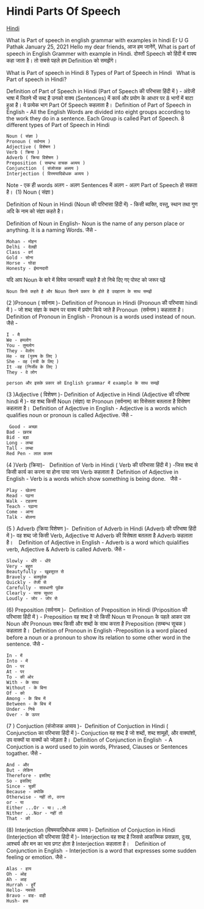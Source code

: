 # Hindi Parts Of Speech



[Hindi](all-hindi-links.md)



 What is Part of speech in english grammar with examples in hindi
Er U G Pathak January 25, 2021
Hello my dear friends, आज हम जानेंगें, What is part of speech in English Grammer with example in Hindi. दोस्तों Speech को हिंदी में वाक्य कहा जाता है। तो सबसे पहले हम Definition को समझेंगे। 

What is Part of speech in Hindi
8 Types of Part of Speech in Hindi  
What is Part of speech in Hindi?

Definition of Part of Speech in Hindi (Part of Speech की परिभासा  हिंदी में ) - अंग्रेजी  भाषा में जितने भी सब्द है उनको वाक्य (Sentences) में कार्य और प्रयोग के आधार पर 8 भागों में बाटा हुआ है। ये प्रत्येक भाग Part Of Speech  कहलाता है। 
Definition of Part of Speech in English - All the English Words are divided into eight groups according to the work they do in a sentence. Each Group is called Part of Speech.
8 different types of Part of Speech in Hindi 

    Noun ( संज्ञा )
    Pronoun ( सर्वनाम )
    Adjective ( विशेषण )
    Verb ( क्रिया ) 
    Adverb ( क्रिया विशेषण ) 
    Preposition ( सम्बन्ध वाचक अव्यय )
    Conjunction  ( संजोजक अब्यय ) 
    Interjection ( विस्मयादिबोधक अव्यय )

Note - एक ही words  अलग - अलग Sentences में अलग - अलग Part of Speech हो सकता है। 
(1) Noun ( संज्ञा ) 

Definition of Noun in Hindi (Noun की परिभासा हिंदी में) - किसी ब्यक्ति, वस्तु, स्थान  तथा गुण अदि के नाम को संज्ञा कहते है। 

Definition of Noun in English- Noun is the name of any person place or anything. It is a naming Words.
जैसे -   

    Mohan - मोहन  
    Delhi - देलही 
    Class - वर्ग 
    Gold - सोना 
    Horse - घोडा 
    Honesty - ईमानदारी 

यदि आप Noun के  बारे में विषेस जानकारी चाहते है तो निचे दिए गए पोस्ट को जरूर पढ़ें 

    Noun किसे कहते है और Noun कितने प्रकार के होते है उदहारण के साथ समझें

(2 )Pronoun ( सर्वनाम )-
Definition of Pronoun in Hindi (Pronoun की परिभासा hindi में ) - जो शब्द संज्ञा के स्थान पर वाक्य में प्रयोग किये जाते है Pronoun  (सर्वनाम ) कहलाता है। 
Definition of Pronoun in English - Pronoun is a words used instead of noun.
जैसे - 

    I - मै                                          
    We - हमलोग  
    You - तुमलोग 
    They - वेलोग 
    He - वह (पुरुष के लिए )
    She - वह (स्त्री के लिए )
    It -वह (निर्जीव के लिए )
    They - वे लोग 

    person और इसके प्रकार को English grammar में example के साथ समझें

(3 )Adjective ( विशेषण )-
Definition of Adjective in Hindi (Adjective की परिभाषा hindi में )- वह शब्द  किसी Noun  (संज्ञा) या Pronoun  (सर्वनाम) का विसेसता बतलाता है विसेषण कहलाता है। 
Definition of Adjective in English - Adjective is a words which qualifies noun or pronoun is called Adjective.
जैसे - 

     Good - अच्छा 
    Bad - ख़राब 
    Bid - बड़ा 
    Long - लम्बा 
    Tall - लम्बा 
    Red Pen - लाल कलम 

(4 )Verb (क्रिया)-  
Definition of Verb in Hindi ( Verb की परिभासा हिंदी में ) -जिस शब्द से किसी कार्य का करना या होना पाया जाय Verb कहलाता है 
Definition of Adjective in English - Verb is a words which show something is being done.
 
जैसे - 

    Play - खेलना 
    Read - पढ़ना 
    Walk - टहलना 
    Teach - पढ़ाना 
    Come - आना 
    Talk - बोलना 

(5 ) Adverb (क्रिया विशेषण )- 
Definition of Adverb in Hindi (Adverb की परिभाषा हिंदी में )- वह शब्द जो किसी Verb, Adjective या Adverb की विसेषता बतलता है Adverb कहलाता है।   
Definition of Adjective in English - Adverb is a word which quialifies verb, Adjective & Adverb is called Adverb.
जैसे -

    Slowly - धीरे - धीरे 
    Very - बहुत 
    Beautyfully - खूबसूरत से 
    Bravely - बलपूर्वक 
    Quickly - तेजी से 
    Carefully - सावधानी पूर्वक 
    Clearly - साफ सुथरा 
    Loudly - जोर - जोर से 

(6) Preposition (सर्वनाम )- 
Definition of Preposition in Hindi (Priposition की परिभासा  हिंदी में  ) - Preposition वह शब्द है जो किसी Noun या Pronoun के पहले आकर उस Noun और Pronoun  सबध किसी और शब्दों के साथ करता है Preposition (सम्बन्ध सूचक ) कहलाता है। 
Definition of Pronoun in English -Preposition is a word placed before a noun or a pronoun to show its relation to some other word in the sentence.
जैसे - 

    In - में 
    Into - में 
    On - पर 
    At - पर 
    To - की ओर 
    With - के साथ 
    Without - के बिना 
    Of - को 
    Among - के बिच में 
    Between - के बिच में 
    Under - निचे 
    Over - के ऊपर 

(7 ) Conjuction (संजोजक अव्यय )- 
Definition of Conjuction in Hindi ( Conjunction का परिभासा हिंदी में )- Conjuction वह शब्द है जो शब्दों, शब्द शामूहों, और वाक्यांशों, उप वाक्यों या वाक्यों को जोड़ता है। 
Definition of Conjunction in English  - A Conjuction is a word used to join words, Phrased, Clauses or Sentences togather.
जैसे - 

    And - और 
    But - लेकिन 
    Therefore - इसलिए 
    So - इसलिए 
    Since - चुकीं 
    Because - क्योकि 
    Otherwise - नहीं तो, वरना 
    or - या 
    Either ...Or - या। ..तो 
    Nither ...Nor - नहीं तो 
    That - की 

(8) Interjection (विषमयादिबोधक अव्यय )-
Definition of Conjuction in Hindi (Interjection की परिभासा हिंदी में )- Interjection वह शब्द है जिससे आकस्मिक प्रसन्नता, दुःख, आश्चर्य और मन का भाव प्रगट होता है Interjection कहलाता है।   
Definition of Conjunction in English  - Interjection is a word that expresses some sudden feeling or emotion.
जैसे - 

    Alas - हाय 
    Oh - ओह 
    Ah - आह 
    Hurrah - हुर्रें 
    Hello- नमस्ते 
    Bravo - वाह- वाही 
    Hush- हस 
